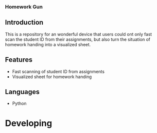 ### Homework Gun


## Introduction

This is a repository for an wonderful device that users could ont only fast scan the student ID from their assignments, but also turn the situation of homework handing into a visualized sheet.

## Features

- Fast scanning of student ID from assignments
- Visualized sheet for homework handing

## Languages

- Python


# Developing
